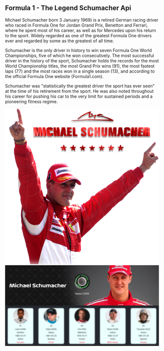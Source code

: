 ## Formula 1 - The Legend Schumacher Api

Michael Schumacher born 3 January 1969) is a retired German racing driver who raced in Formula One for Jordan Grand Prix, Benetton and Ferrari, where he spent most of his career, as well as for Mercedes upon his return to the sport. Widely regarded as one of the greatest Formula One drivers ever and regarded by some as the greatest of all time. 

Schumacher is the only driver in history to win seven Formula One World Championships, five of which he won consecutively. The most successful driver in the history of the sport, Schumacher holds the records for the most World Championship titles, the most Grand Prix wins (91), the most fastest laps (77) and the most races won in a single season (13), and according to the official Formula One website (Formula1.com). 

Schumacher was "statistically the greatest driver the sport has ever seen" at the time of his retirement from the sport. He was also noted throughout his career for pushing his car to the very limit for sustained periods and a pioneering fitness regime.

<img src="src/images/schumacher.png" />

<img src="src/images/screenshot.png" />

